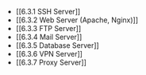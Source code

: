 

- [[6.3.1 SSH Server]]
- [[6.3.2 Web Server (Apache, Nginx)]]
- [[6.3.3 FTP Server]]
- [[6.3.4 Mail Server]]
- [[6.3.5 Database Server]]
- [[6.3.6 VPN Server]]
- [[6.3.7 Proxy Server]]